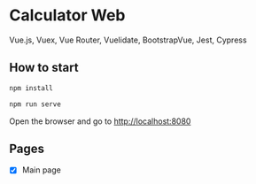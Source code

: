 # Calculator Web

Vue.js, Vuex, Vue Router, Vuelidate, BootstrapVue, Jest, Cypress

## How to start

```bash
npm install
```

```bash
npm run serve
```

Open the browser and go to [http://localhost:8080](http://localhost:8080)

## Pages

- [x] Main page
